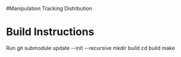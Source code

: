 #Manipulation Tracking Distribution

# Build Instructions
Run git submodule update --init --recursive
mkdir build
cd build
make
